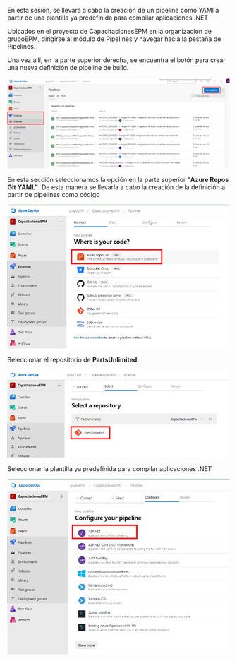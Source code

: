 En esta sesión, se llevará a cabo la creación de un pipeline como YAMl a partir de una plantilla ya predefinida para compilar aplicaciones .NET

Ubicados en el proyecto de CapacitacionesEPM en la organización de grupoEPM, dirigirse al módulo de Pipelines y navegar hacia la pestaña de Pipelines.

Una vez allí, en la parte superior derecha, se encuentra el botón para crear una nueva definición de pipeline de build.

![opcion-crear-pipeline](./assets/opcion-creacion-pipeline.png)

En esta sección seleccionamos la opción en la parte superior **"Azure Repos Git YAML"**. De esta manera se llevaría a cabo la creación de la definición a partir de pipelines como código

![azure-repos-yaml](./assets/azure-repos-yaml.png)

Seleccionar el repositorio de **PartsUnlimited**.

![seleccionar-repo-yaml](./assets/seleccionar-repo-yaml.png)

Seleccionar la plantilla ya predefinida para compilar aplicaciones .NET

![plantila-net](./assets/plantila-net.png)